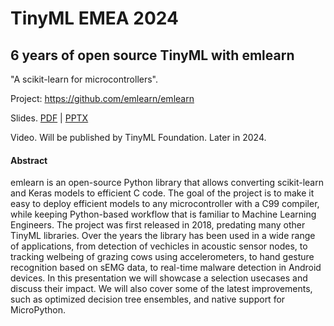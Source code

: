 
# TinyML EMEA 2024

## 6 years of open source TinyML with emlearn
"A scikit-learn for microcontrollers".

Project: https://github.com/emlearn/emlearn

Slides.
[PDF](<TinyML EMEA 2024 - Nordby - 6 years of emlearn - CameraReady v1.pdf>)
| [PPTX](<TinyML EMEA 2024 - Nordby - 6 years of emlearn - CameraReady v1.pptx>)

Video. Will be published by TinyML Foundation. Later in 2024.

#### Abstract

emlearn is an open-source Python library that allows converting scikit-learn and Keras models to efficient C code.
The goal of the project is to make it easy to deploy efficient models to any microcontroller with a C99 compiler,
while keeping Python-based workflow that is familiar to Machine Learning Engineers.
The project was first released in 2018, predating many other TinyML libraries.
Over the years the library has been used in a wide range of applications,
from detection of vechicles in acoustic sensor nodes,
to tracking welbeing of grazing cows using accelerometers,
to hand gesture recognition based on sEMG data,
to real-time malware detection in Android devices.
In this presentation we will showcase a selection usecases and discuss their impact.
We will also cover some of the latest improvements,
such as optimized decision tree ensembles, and native support for MicroPython.


